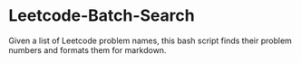 # Leetcode-Batch-Search
Given a list of Leetcode problem names, this bash script finds their problem numbers and formats them for markdown.
